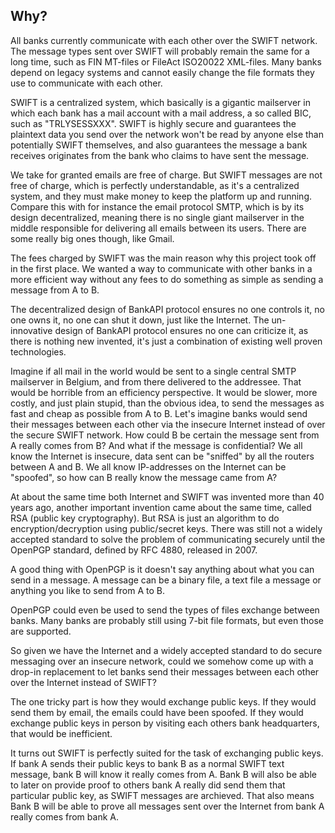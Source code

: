 ## Why?

All banks currently communicate with each other over the SWIFT network.
The message types sent over SWIFT will probably remain the same for a long time, such as FIN MT-files or FileAct ISO20022 XML-files.
Many banks depend on legacy systems and cannot easily change the file formats they use to communicate with each other.

SWIFT is a centralized system, which basically is a gigantic mailserver in which each bank has a mail account with a mail address, a so called BIC, such as "TRLYSESSXXX".
SWIFT is highly secure and guarantees the plaintext data you send over the network won't be read by anyone else than potentially SWIFT themselves,
and also guarantees the message a bank receives originates from the bank who claims to have sent the message.

We take for granted emails are free of charge. But SWIFT messages are not free of charge, which is perfectly understandable, as it's a centralized system, and they must make money to keep the platform up and running.
Compare this with for instance the email protocol SMTP, which is by its design decentralized, meaning there is no single giant mailserver in the middle responsible for delivering all emails between its users. There are some really big ones though, like Gmail.

The fees charged by SWIFT was the main reason why this project took off in the first place.
We wanted a way to communicate with other banks in a more efficient way without any fees to do something as simple as sending a message from A to B.

The decentralized design of BankAPI protocol ensures no one controls it, no one owns it, no one can shut it down, just like the Internet.
The un-innovative design of BankAPI protocol ensures no one can criticize it, as there is nothing new invented, it's just a combination of existing well proven technologies.

Imagine if all mail in the world would be sent to a single central SMTP mailserver in Belgium, and from there delivered to the addressee.
That would be horrible from an efficiency perspective.
It would be slower, more costly, and just plain stupid, than the obvious idea, to send the messages as fast and cheap as possible from A to B.
Let's imagine banks would send their messages between each other via the insecure Internet instead of over the secure SWIFT network.
How could B be certain the message sent from A really comes from B? And what if the message is confidential?
We all know the Internet is insecure, data sent can be "sniffed" by all the routers between A and B.
We all know IP-addresses on the Internet can be "spoofed", so how can B really know the message came from A?

At about the same time both Internet and SWIFT was invented more than 40 years ago, another important invention came about the same time, called RSA (public key cryptography).
But RSA is just an algorithm to do encryption/decryption using public/secret keys.
There was still not a widely accepted standard to solve the problem of communicating securely until the OpenPGP standard, defined by RFC 4880, released in 2007.

A good thing with OpenPGP is it doesn't say anything about what you can send in a message.
A message can be a binary file, a text file a message or anything you like to send from A to B.

OpenPGP could even be used to send the types of files exchange between banks.
Many banks are probably still using 7-bit file formats, but even those are supported.

So given we have the Internet and a widely accepted standard to do secure messaging over an insecure network,
could we somehow come up with a drop-in replacement to let banks send their messages between each other over the Internet instead of SWIFT?

The one tricky part is how they would exchange public keys. If they would send them by email, the emails could have been spoofed.
If they would exchange public keys in person by visiting each others bank headquarters, that would be inefficient.

It turns out SWIFT is perfectly suited for the task of exchanging public keys.
If bank A sends their public keys to bank B as a normal SWIFT text message, bank B will know it really comes from A.
Bank B will also be able to later on provide proof to others bank A really did send them that particular public key, as SWIFT messages are archieved.
That also means Bank B will be able to prove all messages sent over the Internet from bank A really comes from bank A.
